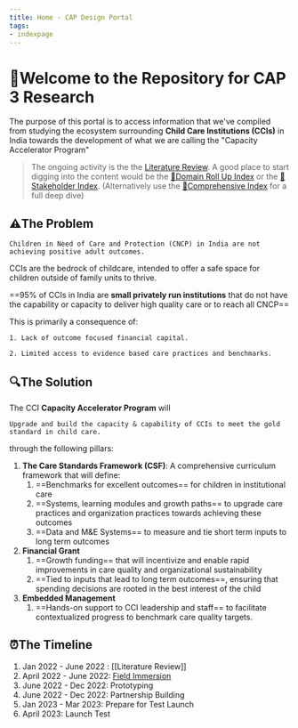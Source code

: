```yaml
---
title: Home - CAP Design Portal
tags:
- indexpage
---
```


# 🌳Welcome to the Repository for CAP 3 Research

The purpose of this portal is to access information that we've compiled from studying the ecosystem surrounding **Child Care Institutions (CCIs)** in India towards the development of what we are calling the "Capacity Accelerator Program"

>The ongoing activity is the the [Literature Review](Program%20Design/Literature%20Review.md). A good place to start digging into the content would be the [📜Domain Roll Up Index](Index%20Pages/📜Domain%20Roll%20Up%20Index.md) or the [📜Stakeholder Index](Index%20Pages/📜Stakeholder%20Index.md).  (Alternatively use the  [📜Comprehensive Index](Index%20Pages/📜Comprehensive%20Index.md) for a full deep dive)

## ⚠️The Problem 

```co
Children in Need of Care and Protection (CNCP) in India are not achieving positive adult outcomes.
```

CCIs are the bedrock of childcare, intended to offer a safe space for children outside of family units to thrive. 

==95% of CCIs in India are **small privately run institutions** that do not have the capability or capacity to deliver high quality care or to reach all CNCP==

This is primarily a consequence of:
 
```co
1. Lack of outcome focused financial capital.
```

```co 
2. Limited access to evidence based care practices and benchmarks. 
```


## 🔍The Solution

The CCI **Capacity Accelerator Program** will
```co
Upgrade and build the capacity & capability of CCIs to meet the gold standard in child care.
```

through the following pillars: 

1. **The Care Standards Framework (CSF)**: A comprehensive curriculum framework that will define: 
	1. ==Benchmarks for excellent outcomes== for children in institutional care
	2. ==Systems, learning modules and growth paths== to upgrade care practices and organization practices towards achieving these outcomes
	3. ==Data and M&E Systems== to measure and tie short term inputs to long term outcomes
2. **Financial Grant**
	1. ==Growth funding== that will incentivize and enable rapid improvements in care quality and organizational sustainability
	2. ==Tied to inputs that lead to long term outcomes==, ensuring that spending decisions are rooted in the best interest of the child
3. **Embedded Management**
	1. ==Hands-on support to CCI leadership and staff== to facilitate contextualized progress to benchmark care quality targets.


## ⏰The Timeline

1. Jan 2022 - June 2022 : [[Literature Review]]
2. April 2022 - June 2022: [Field Immersion](Program%20Design/Field%20Immersion.md)
3. June 2022 - Dec 2022: Prototyping
4. June 2022 - Dec 2022: Partnership Building
5. Jan 2023 - Mar 2023: Prepare for Test Launch
6. April 2023: Launch Test